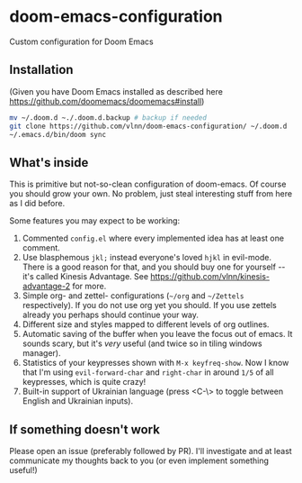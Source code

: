 # doom-emacs-configuration
Custom configuration for Doom Emacs

## Installation

(Given you have Doom Emacs installed as described here https://github.com/doomemacs/doomemacs#install)

```sh
mv ~/.doom.d ~./.doom.d.backup # backup if needed
git clone https://github.com/vlnn/doom-emacs-configuration/ ~/.doom.d
~/.emacs.d/bin/doom sync
```

## What's inside

This is primitive but not-so-clean configuration of doom-emacs. Of course you should grow your own. No problem, just steal interesting stuff from here as I did before.

Some features you may expect to be working:

1. Commented `config.el` where every implemented idea has at least one comment.
1. Use blasphemous `jkl;` instead everyone's loved `hjkl` in evil-mode. There is a good reason for that, and you should buy one for yourself -- it's called Kinesis Advantage. See https://github.com/vlnn/kinesis-advantage-2 for more.
1. Simple org- and zettel- configurations (`~/org` and `~/Zettels` respectively). If you do not use org yet you should. If you use zettels already you perhaps should continue your way.
1. Different size and styles mapped to different levels of org outlines.
1. Automatic saving of the buffer when you leave the focus out of emacs. It sounds scary, but it's *very* useful (and twice so in tiling windows manager).
1. Statistics of your keypresses shown with `M-x keyfreq-show`. Now I know that I'm using `evil-forward-char` and `right-char` in around `1/5` of all keypresses, which is quite crazy!
1. Built-in support of Ukrainian language (press <C-\\> to toggle between English and Ukrainian inputs).

## If something doesn't work

Please open an issue (preferably followed by PR). I'll investigate and at least communicate my thoughts back to you (or even implement something useful!)

